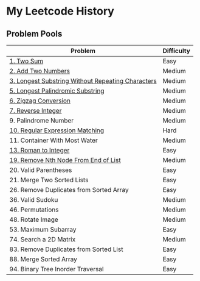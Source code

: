 # My Leetcode History
## Problem Pools
| Problem      | Difficulty |
| ------------ | ---------- |
| [1. Two Sum](Easy_problem/1.%20Two%20Sum)   | Easy       |
| [2. Add Two Numbers](Medium_problem/2.%20Add%20Two%20Numbers)    | Medium     |
| [3. Longest Substring Without Repeating Characters](Medium_problem/3.%20Longest%20Substring%20Without%20Repeating%20Characters)    | Medium     |
| [5. Longest Palindromic Substring](Medium_problem/5.%20Longest%20Palindromic%20Substring)   | Medium     |
| [6. Zigzag Conversion](Medium_problem/6.%20Zigzag%20Conversion)    | Medium     |
| [7. Reverse Integer](Medium_problem/7.%20Reverse%20Integer)   | Medium     |
| 9. Palindrome Number    | Medium     |
| [10. Regular Expression Matching](Hard_problem/10.%20Regular%20Expression%20Matching)    | Hard   |
| 11. Container With Most Water    | Medium     |
| [13. Roman to Integer](Easy_problem/13.%20Roman%20to%20Integer)    | Easy     |
| [19. Remove Nth Node From End of List](Medium_problem/19.%20Remove%20Nth%20Node%20From%20End%20of%20List)    | Medium     |
| 20. Valid Parentheses    | Easy     |
| 21. Merge Two Sorted Lists    | Easy     |
| 26. Remove Duplicates from Sorted Array    | Easy     |
| 36. Valid Sudoku    | Medium     |
| 46. Permutations    | Medium     |
| 48. Rotate Image    | Medium     |
| 53. Maximum Subarray    | Easy     |
| 74. Search a 2D Matrix   | Medium     |
| 83. Remove Duplicates from Sorted List    | Easy     |
| 88. Merge Sorted Array    | Easy     |
| 94. Binary Tree Inorder Traversal    | Easy     |


